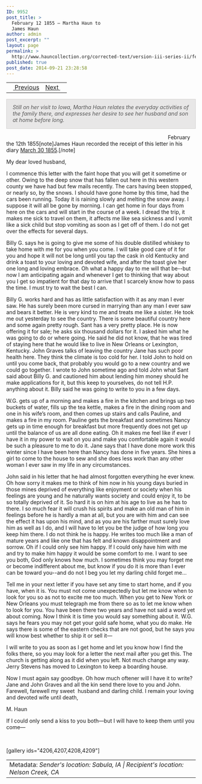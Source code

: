 ```yaml
---
ID: 9952
post_title: >
  February 12 1855 – Martha Haun to
  James Haun
author: admin
post_excerpt: ""
layout: page
permalink: >
  http://www.hauncollection.org/corrected-text/version-iii-series-ii/february-12-1855-martha-haun-to-james-haun/
published: true
post_date: 2014-09-21 23:28:58
---
```

<table style="width: 100%;">
<tbody>
<tr>
<td style="text-align: left;"><a title="January 16 1855" href="http://www.hauncollection.org/version-3/version-iii-series-ii/january-16-1855-elizabeth-moore-to-her-sister/"><img src="https://lh3.googleusercontent.com/-EFJpxxNiPNw/VqgtWBCZrMI/AAAAAAAAAFU/WfY4lPFWWkg/s800-Ic42/Soeb-Plain-Arrows-8-10px.png" alt="" width="10" height="10" /> Previous</a></td>
<td style="text-align: right;"><a title="February 12 1855" href="http://www.hauncollection.org/version-3/version-iii-series-ii/february-19-1855-martha-haun-to-james-haun/">Next <img src="https://lh3.googleusercontent.com/-67k0cYlpXHw/VqgtWKz1MXI/AAAAAAAAAFU/k9PW_Piyurk/s800-Ic42/Soeb-Plain-Arrows-5-10px.png" alt="" width="10" height="10" /></a></td>
</tr>
</tbody>
</table>
<p style="padding: 12px 16px 14px 16px; color: #555555; background-color: #e8e7e7; border: #d2d0cf 1px solid;"><em>Still on her visit to Iowa, Martha Haun relates the everyday activities of the family there, and expresses her desire to see her husband and son at home before long.</em></p>
<span style="margin-left: 430px;">February the 12th 1855[note]James Haun recorded the receipt of this letter in his diary <a title="March 30 1855" href="http://www.hauncollection.org/version-3/version-iii-series-i/march-1855/" target="_blank" rel="noopener noreferrer">March 30 1855</a>.[/note]</span>

My dear loved husband,

I commence this letter with the faint hope that you will get it sometime or other. Owing to the deep snow that has fallen out here in this western county we have had but few mails recently. The cars having been stopped, or nearly so, by the snows. I should have gone home by this time, had the cars been running. Today it is raining slowly and melting the snow away. I suppose it will all be gone by morning. I can get home in four days from here on the cars and will start in the course of a week. I dread the trip, it makes me sick to travel on them, it affects me like sea sickness and I vomit like a sick child but stop vomiting as soon as I get off of them. I do not get over the effects for several days.

Billy G. says he is going to give me some of his double distilled whiskey to take home with me for you when you come. I will take good care of it for you and hope it will not be long until you tap the cask in old Kentucky and drink a toast to your loving and devoted wife, and after the toast give her one long and loving embrace. Oh what a happy day to me will that be--but now I am anticipating again and whenever I get to thinking that way about you I get so impatient for that day to arrive that I scarcely know how to pass the time. I must try to wait the best I can.

Billy G. works hard and has as little satisfaction with it as any man I ever saw. He has surely been more cursed in marrying than any man I ever saw and bears it better. He is very kind to me and treats me like a sister. He took me out yesterday to see the country. There is some beautiful country here and some again pretty rough. Sant has a very pretty place. He is now offering it for sale; he asks six thousand dollars for it. I asked him what he was going to do or where going. He said he did not know, that he was tired of staying here that he would like to live in New Orleans or Lexington, Kentucky. John Graves talks of leaving the country Jane has such poor health here. They think the climate is too cold for her. I told John to hold on until you come back, that probably you would go to a new country and we could go together. I wrote to John sometime ago and told John what Sant said about Billy G. and cautioned him about lending him money should he make applications for it, but this keep to yourselves, do not tell H.P. anything about it. Billy said he was going to write to you in a few days.

W.G. gets up of a morning and makes a fire in the kitchen and brings up two buckets of water, fills up the tea kettle, makes a fire in the dining room and one in his wife’s room, and then comes up stairs and calls Pauline, and makes a fire in my room. Pauline gets the breakfast and sometimes Nancy gets up in time enough for breakfast but more frequently does not get up until the balance of us are all done eating. Oh it makes me feel like if ever I have it in my power to wait on you and make you comfortable again it would be such a pleasure to me to do it. Jane says that I have done more work this winter since I have been here than Nancy has done in five years. She hires a girl to come to the house to sew and she does less work than any other woman I ever saw in my life in any circumstances.

John said in his letter that he had almost forgotten everything he ever knew. Oh how sorry it makes me to think of him now in his young days buried in those mines deprived of everything like enjoyment or society when his feelings are young and he naturally wants society and could enjoy it, to be so totally deprived of it. So hard it is on him at his age to live as he has to there. I so much fear it will crush his spirits and make an old man of him in feelings before he is hardly a man at all, but you are with him and can see the effect it has upon his mind, and as you are his farther must surely love him as well as I do, and I will have to let you be the judge of how long you keep him there. I do not think he is happy. He writes too much like a man of mature years and like one that has felt and known disappointment and sorrow. Oh if I could only see him happy. If I could only have him with me and try to make him happy it would be some comfort to me. I want to see you both, God only knows how much. I sometimes think you may forget me or become indifferent about me, but know if you do it is more than I ever can be toward you--and do not I beg you let my darling child forget me…

Tell me in your next letter if you have set any time to start home, and if you have, when it is. You must not come unexpectedly but let me know when to look for you so as not to excite me too much. When you get to New York or New Orleans you must telegraph me from there so as to let me know when to look for you. You have been there two years and have not said a word yet about coming. Now I think it is time you would say something about it. W.G. says he fears you may not get your gold safe home, what you do make. He says there is some of the eastern checks that are not good, but he says you will know best whether to ship it or sell it—

I will write to you as soon as I get home and let you know how I find the folks there, so you may look for a letter the next mail after you get this. The church is getting along as it did when you left. Not much change any way. Jerry Stevens has moved to Lexington to keep a boarding house.

Now I must again say goodbye. Oh how much oftener will I have it to write? Jane and John Graves and all the kin send there love to you and John. Farewell, farewell my sweet  husband and darling child. I remain your loving and devoted wife until death,

M. Haun

If I could only send a kiss to you both—but I will have to keep them until you come—

&nbsp;

[gallery ids="4206,4207,4208,4209"]
<table style="width: 100%;">
<tbody>
<tr>
<td>Metadata: <em>Sender's location: Sabula, IA | Recipient's location: Nelson Creek, CA</em></td>
</tr>
</tbody>
</table>